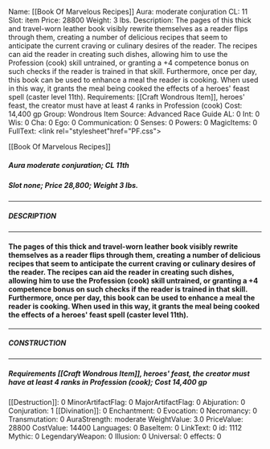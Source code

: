 Name: [[Book Of Marvelous Recipes]]
Aura: moderate conjuration
CL: 11
Slot: item
Price: 28800
Weight: 3 lbs.
Description: The pages of this thick and travel-worn leather book visibly rewrite themselves as a reader flips through them, creating a number of delicious recipes that seem to anticipate the current craving or culinary desires of the reader. The recipes can aid the reader in creating such dishes, allowing him to use the Profession (cook) skill untrained, or granting a +4 competence bonus on such checks if the reader is trained in that skill. Furthermore, once per day, this book can be used to enhance a meal the reader is cooking. When used in this way, it grants the meal being cooked the effects of a heroes' feast spell (caster level 11th).
Requirements: [[Craft Wondrous Item]], heroes' feast, the creator must have at least 4 ranks in Profession (cook)
Cost: 14,400 gp
Group: Wondrous Item
Source: Advanced Race Guide
AL: 0
Int: 0
Wis: 0
Cha: 0
Ego: 0
Communication: 0
Senses: 0
Powers: 0
MagicItems: 0
FullText: <link rel="stylesheet"href="PF.css"><div class="heading"><p class="alignleft">[[Book Of Marvelous Recipes]]</p><div style="clear: both;"></div></div><div><h5><b>Aura </b>moderate conjuration; <b>CL </b>11th</h5><h5><b>Slot </b>none; <b>Price </b>28,800; <b>Weight </b>3 lbs.</h5></div><hr/><div><h5><b>DESCRIPTION</b></h5></div><hr/><div><h4><p>The pages of this thick and travel-worn leather book visibly rewrite themselves as a reader flips through them, creating a number of delicious recipes that seem to anticipate the current craving or culinary desires of the reader. The recipes can aid the reader in creating such dishes, allowing him to use the Profession (cook) skill untrained, or granting a +4 competence bonus on such checks if the reader is trained in that skill. Furthermore, once per day, this book can be used to enhance a meal the reader is cooking. When used in this way, it grants the meal being cooked the effects of a heroes' feast spell (caster level 11th).</p></h4></div><hr/><div><h5><b>CONSTRUCTION</b></h5></div><hr/><div><h5><b>Requirements </b>[[Craft Wondrous Item]], <i>heroes' feast</i>, the creator must have at least 4 ranks in Profession (cook); <b>Cost </b>14,400 gp</h5></div>
[[Destruction]]: 0
MinorArtifactFlag: 0
MajorArtifactFlag: 0
Abjuration: 0
Conjuration: 1
[[Divination]]: 0
Enchantment: 0
Evocation: 0
Necromancy: 0
Transmutation: 0
AuraStrength: moderate
WeightValue: 3.0
PriceValue: 28800
CostValue: 14400
Languages: 0
BaseItem: 0
LinkText: 0
id: 1112
Mythic: 0
LegendaryWeapon: 0
Illusion: 0
Universal: 0
effects: 0
